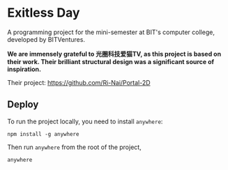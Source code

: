 # Exitless Day

A programming project for the mini-semester at BIT's computer college, developed by BITVentures.

**We are immensely grateful to 光圈科技爱猫TV, as this project is based on their work. Their brilliant structural design was a significant source of inspiration.**

Their project: https://github.com/Ri-Nai/Portal-2D

## Deploy

To run the project locally, you need to install `anywhere`:

```shell
npm install -g anywhere
```

Then run `anywhere` from the root of the project,

```shell
anywhere
```

